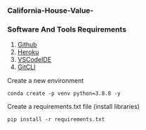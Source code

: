 ### California-House-Value-

### Software And Tools Requirements

1. [Github](https://github.com)
2. [Heroku](https://heroku.com)
3. [VSCodeIDE](https://code.visualstudio.com/)
4. [GitCLI](https://git-scm.com/book/en/v2/Getting-Started-The-Command-Line)

Create a new environment 

```
conda create -p venv python=3.8.8 -y
```
Create a requirements.txt file (install libraries)

```
pip install -r requirements.txt
```